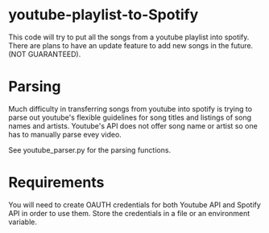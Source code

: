 # youtube-playlist-to-Spotify

This code will try to put all the songs from a youtube playlist into spotify. 
There are plans to have an update feature to add new songs in the future. (NOT GUARANTEED).

# Parsing

Much difficulty in transferring songs from youtube into spotify is trying to parse out youtube's flexible guidelines for song titles and listings of song names and artists. Youtube's API does not offer song name or artist so one has to manually parse evey video.

See youtube_parser.py for the parsing functions.

# Requirements

You will need to create OAUTH credentials for both Youtube API and Spotify API in order to use them. Store the credentials in a file or an environment variable.
